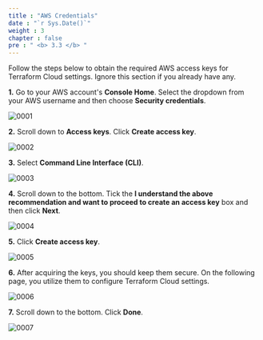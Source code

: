 ```yaml
---
title : "AWS Credentials"
date : "`r Sys.Date()`"
weight : 3
chapter : false
pre : " <b> 3.3 </b> "
---
```


Follow the steps below to obtain the required AWS access keys for Terraform Cloud settings. Ignore this section if you already have any.

**1.** Go to your AWS account's **Console Home**. Select the dropdown from your AWS username and then choose **Security credentials**.

![0001](/images/3/3/0001.svg?featherlight=false&width=100pc)

**2.** Scroll down to **Access keys**. Click **Create access key**.

![0002](/images/3/3/0002.svg?featherlight=false&width=100pc)

**3.** Select **Command Line Interface (CLI)**.

![0003](/images/3/3/0003.svg?featherlight=false&width=100pc)

**4.** Scroll down to the bottom. Tick the **I understand the above recommendation and want to proceed to create an access key** box and then click **Next**.

![0004](/images/3/3/0004.svg?featherlight=false&width=100pc)

**5.** Click **Create access key**.

![0005](/images/3/3/0005.svg?featherlight=false&width=100pc)

**6.** After acquiring the keys, you should keep them secure. On the following page, you utilize them to configure Terraform Cloud settings.

![0006](/images/3/3/0006.svg?featherlight=false&width=100pc)

**7.** Scroll down to the bottom. Click **Done**.

![0007](/images/3/3/0007.svg?featherlight=false&width=100pc)